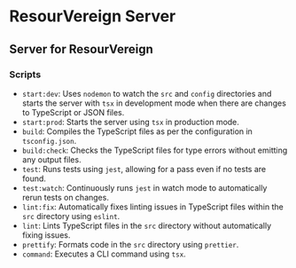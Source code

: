 # ResourVereign Server
## Server for ResourVereign

### Scripts

- `start:dev`: Uses `nodemon` to watch the `src` and `config` directories and starts the server with `tsx` in development mode when there are changes to TypeScript or JSON files.
- `start:prod`: Starts the server using `tsx` in production mode.
- `build`: Compiles the TypeScript files as per the configuration in `tsconfig.json`.
- `build:check`: Checks the TypeScript files for type errors without emitting any output files.
- `test`: Runs tests using `jest`, allowing for a pass even if no tests are found.
- `test:watch`: Continuously runs `jest` in watch mode to automatically rerun tests on changes.
- `lint:fix`: Automatically fixes linting issues in TypeScript files within the `src` directory using `eslint`.
- `lint`: Lints TypeScript files in the `src` directory without automatically fixing issues.
- `prettify`: Formats code in the `src` directory using `prettier`.
- `command`: Executes a CLI command using `tsx`.
